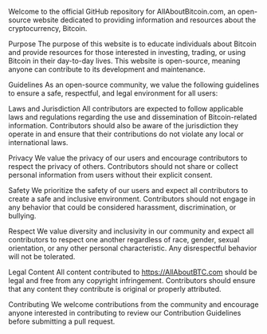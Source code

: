 Welcome to the official GitHub repository for AllAboutBitcoin.com, an open-source website dedicated to providing information and resources about the cryptocurrency, Bitcoin.

Purpose
The purpose of this website is to educate individuals about Bitcoin and provide resources for those interested in investing, trading, or using Bitcoin in their day-to-day lives. This website is open-source, meaning anyone can contribute to its development and maintenance.

Guidelines
As an open-source community, we value the following guidelines to ensure a safe, respectful, and legal environment for all users:

Laws and Jurisdiction
All contributors are expected to follow applicable laws and regulations regarding the use and dissemination of Bitcoin-related information. Contributors should also be aware of the jurisdiction they operate in and ensure that their contributions do not violate any local or international laws.

Privacy
We value the privacy of our users and encourage contributors to respect the privacy of others. Contributors should not share or collect personal information from users without their explicit consent.

Safety
We prioritize the safety of our users and expect all contributors to create a safe and inclusive environment. Contributors should not engage in any behavior that could be considered harassment, discrimination, or bullying.

Respect
We value diversity and inclusivity in our community and expect all contributors to respect one another regardless of race, gender, sexual orientation, or any other personal characteristic. Any disrespectful behavior will not be tolerated.

Legal Content
All content contributed to https://AllAboutBTC.com should be legal and free from any copyright infringement. Contributors should ensure that any content they contribute is original or properly attributed.

Contributing
We welcome contributions from the community and encourage anyone interested in contributing to review our Contribution Guidelines before submitting a pull request.
